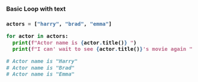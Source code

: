 <h3>Basic Loop with text<h3>

```python
actors = ["harry", "brad", "emma"]

for actor in actors:
  print(f"Actor name is {actor.title()} ")
  print(f"I can' wait to see {actor.title()}'s movie again ")

# Actor name is "Harry"
# Actor name is "Brad"
# Actor name is "Emma"
```


